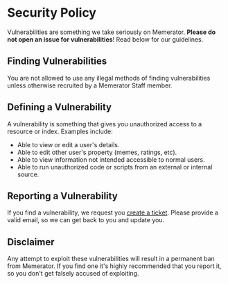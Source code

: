 # Security Policy

Vulnerabilities are something we take seriously on Memerator. **Please do not open an issue for vulnerabilities**! Read below for our guidelines.

## Finding Vulnerabilities

You are not allowed to use any illegal methods of finding vulnerabilities unless otherwise recruited by a Memerator Staff member.

## Defining a Vulnerability

A vulnerability is something that gives you unauthorized access to a resource or index. Examples include:

* Able to view or edit a user's details.
* Able to edit other user's property (memes, ratings, etc).
* Able to view information not intended accessible to normal users.
* Able to run unauthorized code or scripts from an external or internal source.

## Reporting a Vulnerability

If you find a vulnerability, we request you [create a ticket](https://memerator.me/support). 
Please provide a valid email, so we can get back to you and update you.

## Disclaimer

Any attempt to exploit these vulnerabilities will result in a permanent ban from Memerator. 
If you find one it's highly recommended that you report it, so you don't get falsely accused of exploiting.
